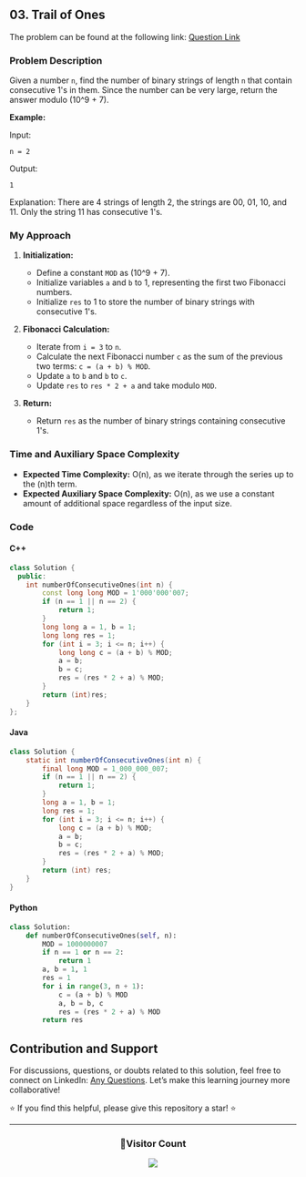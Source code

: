 ## 03. Trail of Ones

The problem can be found at the following link: [Question Link](https://www.geeksforgeeks.org/problems/trail-of-ones3242/1)

### Problem Description

Given a number `n`, find the number of binary strings of length `n` that contain consecutive 1's in them. Since the number can be very large, return the answer modulo \(10^9 + 7\).

**Example:**

Input:

```
n = 2
```

Output:

```
1
```

Explanation:
There are 4 strings of length 2, the strings are 00, 01, 10, and 11. Only the string 11 has consecutive 1's.

### My Approach

1. **Initialization:**

   - Define a constant `MOD` as \(10^9 + 7\).
   - Initialize variables `a` and `b` to 1, representing the first two Fibonacci numbers.
   - Initialize `res` to 1 to store the number of binary strings with consecutive 1's.

2. **Fibonacci Calculation:**

   - Iterate from `i = 3` to `n`.
   - Calculate the next Fibonacci number `c` as the sum of the previous two terms: `c = (a + b) % MOD`.
   - Update `a` to `b` and `b` to `c`.
   - Update `res` to `res * 2 + a` and take modulo `MOD`.

3. **Return:**
   - Return `res` as the number of binary strings containing consecutive 1's.

### Time and Auxiliary Space Complexity

- **Expected Time Complexity:** O(n), as we iterate through the series up to the \(n\)th term.
- **Expected Auxiliary Space Complexity:** O(n), as we use a constant amount of additional space regardless of the input size.

### Code

#### C++

```cpp
class Solution {
  public:
    int numberOfConsecutiveOnes(int n) {
        const long long MOD = 1'000'000'007;
        if (n == 1 || n == 2) {
            return 1;
        }
        long long a = 1, b = 1;
        long long res = 1;
        for (int i = 3; i <= n; i++) {
            long long c = (a + b) % MOD;
            a = b;
            b = c;
            res = (res * 2 + a) % MOD;
        }
        return (int)res;
    }
};
```

#### Java

```java
class Solution {
    static int numberOfConsecutiveOnes(int n) {
        final long MOD = 1_000_000_007;
        if (n == 1 || n == 2) {
            return 1;
        }
        long a = 1, b = 1;
        long res = 1;
        for (int i = 3; i <= n; i++) {
            long c = (a + b) % MOD;
            a = b;
            b = c;
            res = (res * 2 + a) % MOD;
        }
        return (int) res;
    }
}
```

#### Python

```python
class Solution:
    def numberOfConsecutiveOnes(self, n):
        MOD = 1000000007
        if n == 1 or n == 2:
            return 1
        a, b = 1, 1
        res = 1
        for i in range(3, n + 1):
            c = (a + b) % MOD
            a, b = b, c
            res = (res * 2 + a) % MOD
        return res
```

## Contribution and Support

For discussions, questions, or doubts related to this solution, feel free to connect on LinkedIn: [Any Questions](https://www.linkedin.com/in/patel-hetkumar-sandipbhai-8b110525a/). Let’s make this learning journey more collaborative!

⭐ If you find this helpful, please give this repository a star! ⭐

---

<div align="center">
  <h3><b>📍Visitor Count</b></h3>
</div>

<p align="center">
  <img src="https://profile-counter.glitch.me/Hunterdii/count.svg" />
</p>
